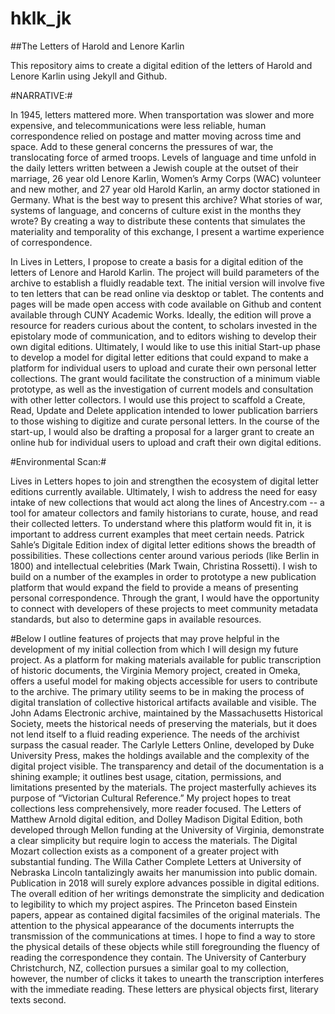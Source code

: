 # hklk_jk
##The Letters of Harold and Lenore Karlin

This repository aims to create a digital edition of the letters of Harold and Lenore Karlin using Jekyll and Github. 

#NARRATIVE:#

In 1945, letters mattered more. When transportation was slower and more expensive, and telecommunications were less reliable, human correspondence relied on postage and matter moving across time and space. Add to these general concerns the pressures of war, the translocating force of armed troops. Levels of language and time unfold in the daily letters written between a Jewish couple at the outset of their marriage, 26 year old Lenore Karlin, Women’s Army Corps (WAC) volunteer and new mother, and 27 year old Harold Karlin, an army doctor stationed in Germany. What is the best way to present this archive? What stories of war, systems of language, and concerns of culture exist in the months they wrote? By creating a way to distribute these contents that simulates the materiality and temporality of this exchange, I present a wartime experience of correspondence.

In Lives in Letters, I propose to create a basis for a digital edition of the letters of Lenore and Harold Karlin. The project will build parameters of the archive to establish a fluidly readable text. The initial version will involve five to ten letters that can be read online via desktop or tablet. The contents and pages will be made open access with code available on Github and content available through CUNY Academic Works. Ideally, the edition will prove a resource for readers curious about the content, to scholars invested in the epistolary mode of communication, and to editors wishing to develop their own digital editions. Ultimately, I would like to use this initial Start-up phase to develop a model for digital letter editions that could expand to make a platform for individual users to upload and curate their own personal letter collections. The grant would facilitate the construction of a minimum viable prototype, as well as the investigation of current models and consultation with other letter collectors. I would use this project to scaffold a Create, Read, Update and Delete application intended to lower publication barriers to those wishing to digitize and curate personal letters. In the course of the start-up, I would also be drafting a proposal for a larger grant to create an online hub for individual users to upload and craft their own digital editions.

#Environmental Scan:#

Lives in Letters hopes to join and strengthen the ecosystem of digital letter editions currently available. Ultimately, I wish to address the need for easy intake of new collections that would act along the lines of Ancestry.com -- a tool for amateur collectors and family historians to curate, house, and read their collected letters. To understand where this platform would fit in, it is important to address current examples that meet certain needs. Patrick Sahle’s Digitale Edition index of digital letter editions shows the breadth of possibilities. These collections center around various periods (like Berlin in 1800) and intellectual celebrities (Mark Twain, Christina Rossetti). I wish to build on a number of the examples in order to prototype a new publication platform that would expand the field to provide a means of presenting personal correspondence. Through the grant, I would have the opportunity to connect with developers of these projects to meet community metadata standards, but also to determine gaps in available resources.

#Below I outline features of projects that may prove helpful in the development of my initial collection from which I will design my future project.
As a platform for making materials available for public transcription of historic documents, the Virginia Memory project, created in Omeka, offers a useful model for making objects accessible for users to contribute to the archive. The primary utility seems to be in making the process of digital translation of collective historical artifacts available and visible. The John Adams Electronic archive,  maintained by the Massachusetts Historical Society, meets the historical needs of preserving the materials, but it does not lend itself to a fluid reading experience. The needs of the archivist surpass the casual reader. The Carlyle Letters Online, developed by Duke University Press, makes the holdings available and the complexity of the digital project visible. The transparency and detail of the documentation is a shining example; it outlines best usage, citation, permissions, and limitations presented by the materials. The project masterfully achieves its purpose of “Victorian Cultural Reference.” My project hopes to treat collections less comprehensively, more reader focused. The Letters of Matthew Arnold digital edition, and Dolley Madison Digital Edition, both developed through Mellon funding at the University of Virginia, demonstrate a clear simplicity but require login to access the materials. The Digital Mozart collection exists as a component of a greater project with substantial funding. The Willa Cather Complete Letters at University of Nebraska Lincoln tantalizingly awaits her manumission into public domain. Publication in 2018 will surely explore advances possible in digital editions. The overall edition of her writings demonstrate the simplicity and dedication to legibility to which my project aspires. The Princeton based Einstein papers, appear as contained digital facsimiles of the original materials. The attention to the physical appearance of the documents interrupts the transmission of the communications at times. I hope to find a way to store the physical details of these objects while still foregrounding the fluency of reading the correspondence they contain. The University of Canterbury Christchurch, NZ, collection pursues a similar goal to my collection, however, the number of clicks it takes to unearth the transcription interferes with the immediate reading. These letters are physical objects first, literary texts second.

